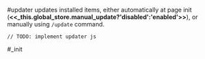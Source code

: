 #updater updates installed items, either automatically at page init (**<<_this.global_store.manual_update?'disabled':'enabled'>>**), or manually using `/update` command.

```js_removed
// TODO: implement updater js
```

#_init
